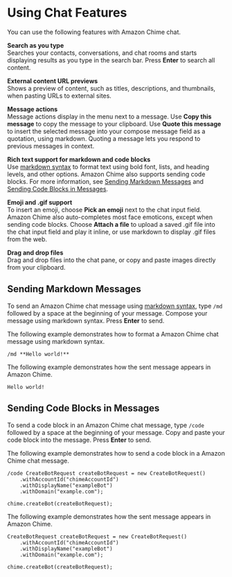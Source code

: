 # Using Chat Features<a name="chat-features"></a>

You can use the following features with Amazon Chime chat\.

**Search as you type**  
Searches your contacts, conversations, and chat rooms and starts displaying results as you type in the search bar\. Press **Enter** to search all content\.

**External content URL previews**  
Shows a preview of content, such as titles, descriptions, and thumbnails, when pasting URLs to external sites\.

**Message actions**  
Message actions display in the menu next to a message\. Use **Copy this message** to copy the message to your clipboard\. Use **Quote this message** to insert the selected message into your compose message field as a quotation, using markdown\. Quoting a message lets you respond to previous messages in context\.

**Rich text support for markdown and code blocks**  
Use [markdown syntax](http://commonmark.org/help) to format text using bold font, lists, and heading levels, and other options\. Amazon Chime also supports sending code blocks\. For more information, see [Sending Markdown Messages](#send-chat-markdown) and [Sending Code Blocks in Messages](#send-chat-code)\.

**Emoji and \.gif support**  
To insert an emoji, choose **Pick an emoji** next to the chat input field\. Amazon Chime also auto-completes most face emoticons, except when sending code blocks\. Choose **Attach a file** to upload a saved \.gif file into the chat input field and play it inline, or use markdown to display \.gif files from the web\.

**Drag and drop files**  
Drag and drop files into the chat pane, or copy and paste images directly from your clipboard\.

## Sending Markdown Messages<a name="send-chat-markdown"></a>

To send an Amazon Chime chat message using [markdown syntax](http://commonmark.org/help), type `/md` followed by a space at the beginning of your message\. Compose your message using markdown syntax\. Press **Enter** to send\.

The following example demonstrates how to format a Amazon Chime chat message using markdown syntax\.

```
/md **Hello world!**
```

The following example demonstrates how the sent message appears in Amazon Chime\.

```
Hello world!
```

## Sending Code Blocks in Messages<a name="send-chat-code"></a>

To send a code block in an Amazon Chime chat message, type `/code` followed by a space at the beginning of your message\. Copy and paste your code block into the message\. Press **Enter** to send\.

The following example demonstrates how to send a code block in a Amazon Chime chat message\.

```
/code CreateBotRequest createBotRequest = new CreateBotRequest()
    .withAccountId("chimeAccountId")
    .withDisplayName("exampleBot")
    .withDomain("example.com");

chime.createBot(createBotRequest);
```

The following example demonstrates how the sent message appears in Amazon Chime\.

```
CreateBotRequest createBotRequest = new CreateBotRequest()
    .withAccountId("chimeAccountId")
    .withDisplayName("exampleBot")
    .withDomain("example.com");

chime.createBot(createBotRequest);
```
